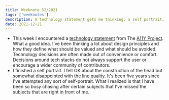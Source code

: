 ```yaml
---
title: Weeknote 52/2021
tags: ['weeknotes']
description: A technology statement gets me thinking, a self portrait. 
date: 2021-12-21
---
```

- This week I encountered a [technology statement](https://github.com/a11yproject/a11yproject.com/blob/main/TECHNOLOGY.md) from The [A11Y Project](https://www.a11yproject.com/). What a good idea. I’ve been thinking a lot about design principles and how they define what should be valued and what should be avoided. Technology decisions are often made out of convenience or comfort. Decisions around tech stacks do not always support the user or encourage a wider community of contributors. 
- I finished a self portrait. I felt OK about the construction of the head but somewhat disappointed with the line quality. It's been five years since I've attempted any sort of self-portrait. What I realized is that I have been so busy chasing after certain subjects that I’ve missed the subjects that are right in front of me. 